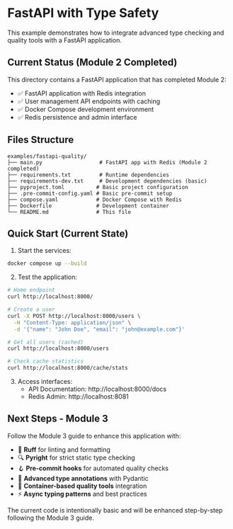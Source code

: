 # FastAPI with Type Safety

This example demonstrates how to integrate advanced type checking and quality tools with a FastAPI application.

## Current Status (Module 2 Completed)

This directory contains a FastAPI application that has completed Module 2:

- ✅ FastAPI application with Redis integration
- ✅ User management API endpoints with caching
- ✅ Docker Compose development environment
- ✅ Redis persistence and admin interface

## Files Structure

```
examples/fastapi-quality/
├── main.py                  # FastAPI app with Redis (Module 2 completed)
├── requirements.txt         # Runtime dependencies
├── requirements-dev.txt     # Development dependencies (basic)
├── pyproject.toml          # Basic project configuration
├── .pre-commit-config.yaml # Basic pre-commit setup
├── compose.yaml            # Docker Compose with Redis
├── Dockerfile              # Development container
└── README.md               # This file
```

## Quick Start (Current State)

1. Start the services:
```bash
docker compose up --build
```

2. Test the application:
```bash
# Home endpoint
curl http://localhost:8000/

# Create a user
curl -X POST http://localhost:8000/users \
  -H "Content-Type: application/json" \
  -d '{"name": "John Doe", "email": "john@example.com"}'

# Get all users (cached)
curl http://localhost:8000/users

# Check cache statistics
curl http://localhost:8000/cache/stats
```

3. Access interfaces:
   - API Documentation: http://localhost:8000/docs
   - Redis Admin: http://localhost:8081

## Next Steps - Module 3

Follow the Module 3 guide to enhance this application with:

- 🔧 **Ruff** for linting and formatting
- 🔍 **Pyright** for strict static type checking
- 🪝 **Pre-commit hooks** for automated quality checks
- 📝 **Advanced type annotations** with Pydantic
- 🐳 **Container-based quality tools** integration
- ⚡ **Async typing patterns** and best practices

The current code is intentionally basic and will be enhanced step-by-step following the Module 3 guide.
